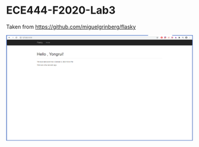 # ECE444-F2020-Lab3

Taken from https://github.com/miguelgrinberg/flasky

![alt text](https://github.com/InfiniteForLoop/ECE444-F2020-Lab3/blob/main/activity_1.png?raw=true)
